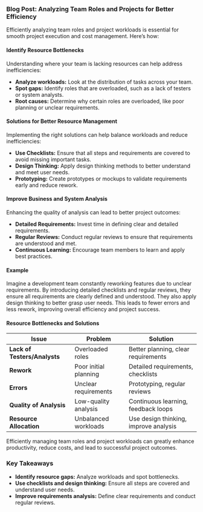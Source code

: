 ### Blog Post: Analyzing Team Roles and Projects for Better Efficiency

Efficiently analyzing team roles and project workloads is essential for smooth project execution and cost management. Here’s how:

#### Identify Resource Bottlenecks
Understanding where your team is lacking resources can help address inefficiencies:
- **Analyze workloads:** Look at the distribution of tasks across your team.
- **Spot gaps:** Identify roles that are overloaded, such as a lack of testers or system analysts.
- **Root causes:** Determine why certain roles are overloaded, like poor planning or unclear requirements.

#### Solutions for Better Resource Management
Implementing the right solutions can help balance workloads and reduce inefficiencies:
- **Use Checklists:** Ensure that all steps and requirements are covered to avoid missing important tasks.
- **Design Thinking:** Apply design thinking methods to better understand and meet user needs.
- **Prototyping:** Create prototypes or mockups to validate requirements early and reduce rework.

#### Improve Business and System Analysis
Enhancing the quality of analysis can lead to better project outcomes:
- **Detailed Requirements:** Invest time in defining clear and detailed requirements.
- **Regular Reviews:** Conduct regular reviews to ensure that requirements are understood and met.
- **Continuous Learning:** Encourage team members to learn and apply best practices.

#### Example
Imagine a development team constantly reworking features due to unclear requirements. By introducing detailed checklists and regular reviews, they ensure all requirements are clearly defined and understood. They also apply design thinking to better grasp user needs. This leads to fewer errors and less rework, improving overall efficiency and project success.

#### Resource Bottlenecks and Solutions

| Issue                        | Problem                               | Solution                            |
|------------------------------|---------------------------------------|-------------------------------------|
| **Lack of Testers/Analysts** | Overloaded roles                      | Better planning, clear requirements |
| **Rework**                   | Poor initial planning                 | Detailed requirements, checklists   |
| **Errors**                   | Unclear requirements                  | Prototyping, regular reviews        |
| **Quality of Analysis**      | Low-quality analysis                  | Continuous learning, feedback loops |
| **Resource Allocation**      | Unbalanced workloads                  | Use design thinking, improve analysis |

Efficiently managing team roles and project workloads can greatly enhance productivity, reduce costs, and lead to successful project outcomes.

### Key Takeaways
- **Identify resource gaps:** Analyze workloads and spot bottlenecks.
- **Use checklists and design thinking:** Ensure all steps are covered and understand user needs.
- **Improve requirements analysis:** Define clear requirements and conduct regular reviews.

